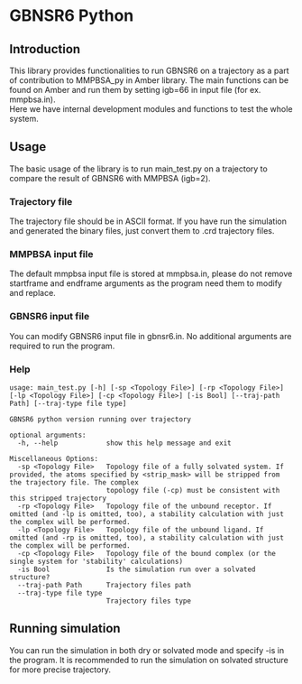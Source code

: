 # GBNSR6 Python
## Introduction
This library provides functionalities to run GBNSR6 on a trajectory as 
a part of contribution to MMPBSA_py in Amber library. The main functions can be found on Amber
and run them by setting igb=66 in input file (for ex. mmpbsa.in).
<br>
Here we have internal development modules and functions to test the whole system.

## Usage
The basic usage of the library is to run main_test.py on a trajectory
to compare the result of GBNSR6 with MMPBSA (igb=2).
### Trajectory file
The trajectory file should be in ASCII format. If you have
run the simulation and generated the binary files, just 
convert them to .crd trajectory files.
### MMPBSA input file
The default mmpbsa input file is stored at mmpbsa.in, please
do not remove startframe and endframe arguments as the
program need them to modify and replace.
### GBNSR6 input file
You can modify GBNSR6 input file in gbnsr6.in. No additional
arguments are required to run the program.
### Help
```shell
usage: main_test.py [-h] [-sp <Topology File>] [-rp <Topology File>] [-lp <Topology File>] [-cp <Topology File>] [-is Bool] [--traj-path Path] [--traj-type file type]

GBNSR6 python version running over trajectory

optional arguments:
  -h, --help            show this help message and exit

Miscellaneous Options:
  -sp <Topology File>   Topology file of a fully solvated system. If provided, the atoms specified by <strip_mask> will be stripped from the trajectory file. The complex
                        topology file (-cp) must be consistent with this stripped trajectory
  -rp <Topology File>   Topology file of the unbound receptor. If omitted (and -lp is omitted, too), a stability calculation with just the complex will be performed.
  -lp <Topology File>   Topology file of the unbound ligand. If omitted (and -rp is omitted, too), a stability calculation with just the complex will be performed.
  -cp <Topology File>   Topology file of the bound complex (or the single system for 'stability' calculations)
  -is Bool              Is the simulation run over a solvated structure?
  --traj-path Path      Trajectory files path
  --traj-type file type
                        Trajectory files type

```
## Running simulation
You can run the simulation in both dry or solvated mode
and specify -is in the program. It is recommended to run the simulation
on solvated structure for more precise trajectory.
